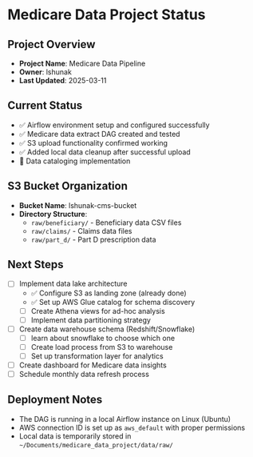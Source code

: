 # Medicare Data Project Status

## Project Overview
- **Project Name**: Medicare Data Pipeline
- **Owner**: lshunak
- **Last Updated**: 2025-03-11 

## Current Status
- ✅ Airflow environment setup and configured successfully
- ✅ Medicare data extract DAG created and tested
- ✅ S3 upload functionality confirmed working
- ✅ Added local data cleanup after successful upload
- 🔄 Data cataloging implementation 

## S3 Bucket Organization
- **Bucket Name**: lshunak-cms-bucket
- **Directory Structure**:
  - `raw/beneficiary/` - Beneficiary data CSV files
  - `raw/claims/` - Claims data files 
  - `raw/part_d/` - Part D prescription data

## Next Steps
- [ ] Implement data lake architecture
  - ✅ Configure S3 as landing zone (already done)
  - ✅ Set up AWS Glue catalog for schema discovery
  - [ ] Create Athena views for ad-hoc analysis
  - [ ] Implement data partitioning strategy
- [ ] Create data warehouse schema (Redshift/Snowflake)
  - [ ] learn about snowflake to choose which one
  - [ ] Create load process from S3 to warehouse
  - [ ] Set up transformation layer for analytics
- [ ] Create dashboard for Medicare data insights
- [ ] Schedule monthly data refresh process

## Deployment Notes
- The DAG is running in a local Airflow instance on Linux (Ubuntu)
- AWS connection ID is set up as `aws_default` with proper permissions
- Local data is temporarily stored in `~/Documents/medicare_data_project/data/raw/`

